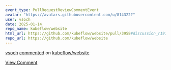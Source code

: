 ```yaml
---
event_type: PullRequestReviewCommentEvent
avatar: "https://avatars.githubusercontent.com/u/814322?"
user: vsoch
date: 2025-01-14
repo_name: kubeflow/website
html_url: https://github.com/kubeflow/website/pull/3958#discussion_r1914807924
repo_url: https://github.com/kubeflow/website
---
```


<a href='https://github.com/vsoch' target='_blank'>vsoch</a> <a href='https://github.com/kubeflow/website/pull/3958#discussion_r1914807924' target='_blank'>commented</a> on <a href='https://github.com/kubeflow/website' target='_blank'>kubeflow/website</a>

<a href='https://github.com/kubeflow/website/pull/3958#discussion_r1914807924' target='_blank'>View Comment</a>